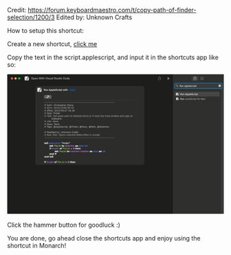 Credit: https://forum.keyboardmaestro.com/t/copy-path-of-finder-selection/1200/3
Edited by: Unknown Crafts

How to setup this shortcut:

Create a new shortcut, [click me](shortcuts://create-shortcut "Create a new shortcut hyperlink")

Copy the text in the script.applescript, and input it in the shortcuts app like so:

<picture>
<img alt="Shows the way the script looks in apple shortcuts app." src="images/image.png">
</picture>

Click the hammer button for goodluck :)

You are done, go ahead close the shortcuts app and enjoy using the shortcut in Monarch!